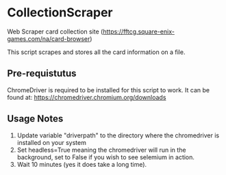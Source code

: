 # CollectionScraper
Web Scraper card collection site (https://fftcg.square-enix-games.com/na/card-browser)

This script scrapes and stores all the card information on a file. 

## Pre-requistutus
ChromeDriver is required to be installed for this script to work. 
It can be found at:
https://chromedriver.chromium.org/downloads


## Usage Notes
1.  Update variable "driverpath" to the directory where the chromedriver is installed on your system
2.  Set headless=True meaning the chromedriver will run in the background, set to False if you wish to see selemium in action. 
3.  Wait 10 minutes (yes it does take a long time).
